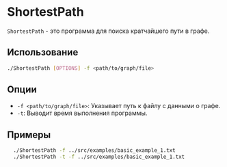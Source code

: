 # ShortestPath

`ShortestPath` - это программа для поиска кратчайшего пути в графе.

## Использование

```bash
./ShortestPath [OPTIONS] -f <path/to/graph/file>
```

## Опции
* ```-f <path/to/graph/file>```: Указывает путь к файлу с данными о графе.
* ```-t```: Выводит время выполнения программы.
## Примеры

```bash
  ./ShortestPath -f ../src/examples/basic_example_1.txt
  ./ShortestPath -t -f ../src/examples/basic_example_1.txt
```  
